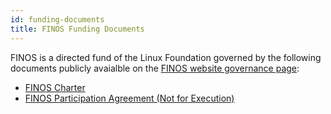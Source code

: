 ```yaml
---
id: funding-documents
title: FINOS Funding Documents
---
```


FINOS is a directed fund of the Linux Foundation governed by the following documents publicly avaialble on the [FINOS website governance page](https://finos.org/governance): 

- [FINOS Charter](https://www.finos.org/hubfs/FINOS%20Charter%20(2024-12-09).pdf)
- [FINOS Participation Agreement (Not for Execution)](https://www.finos.org/hubfs/FINOS%20Foundation%20-%20Participation%20Agreement%20(rev.%2011-26-2024)%20-%20Not%20For%20Execution.pdf)



